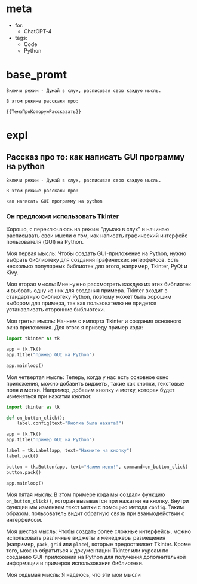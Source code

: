 # meta

- for:
    - ChatGPT-4
- tags:
    - Code
    - Python

# base_promt

```promt
Включи режим - Думай в слух, расписывая свою каждую мысль.

В этом режиме расскажи про: 

{{ТемаПроКоторуюРассказать}}
```

# expl

## Рассказ про то: как написать GUI программу на python

```promt
Включи режим - Думай в слух, расписывая свою каждую мысль.

В этом режиме расскажи про: 

как написать GUI программу на python
```

### Он предложил использовать Tkinter

Хорошо, я переключаюсь на режим "думаю в слух" и начинаю расписывать свои мысли о том, как написать графический интерфейс пользователя (GUI) на Python.

Моя первая мысль: Чтобы создать GUI-приложение на Python, нужно выбрать библиотеку для создания графических интерфейсов. Есть несколько популярных библиотек для этого, например, Tkinter, PyQt и Kivy.

Моя вторая мысль: Мне нужно рассмотреть каждую из этих библиотек и выбрать одну из них для создания примера. Tkinter входит в стандартную библиотеку Python, поэтому может быть хорошим выбором для примера, так как пользователю не придется устанавливать сторонние библиотеки.

Моя третья мысль: Начнем с импорта Tkinter и создания основного окна приложения. Для этого я приведу пример кода:

```python
import tkinter as tk

app = tk.Tk()
app.title("Пример GUI на Python")

app.mainloop()
```

Моя четвертая мысль: Теперь, когда у нас есть основное окно приложения, можно добавить виджеты, такие как кнопки, текстовые поля и метки. Например, добавим кнопку и метку, которая будет изменяться при нажатии кнопки:

```python
import tkinter as tk

def on_button_click():
    label.config(text="Кнопка была нажата!")

app = tk.Tk()
app.title("Пример GUI на Python")

label = tk.Label(app, text="Нажмите на кнопку")
label.pack()

button = tk.Button(app, text="Нажми меня!", command=on_button_click)
button.pack()

app.mainloop()
```

Моя пятая мысль: В этом примере кода мы создали функцию `on_button_click()`, которая вызывается при нажатии на кнопку. Внутри функции мы изменяем текст метки с помощью метода `config`. Таким образом, пользователь видит обратную связь при взаимодействии с интерфейсом.

Моя шестая мысль: Чтобы создать более сложные интерфейсы, можно использовать различные виджеты и менеджеры размещения (например, `pack`, `grid` или `place`), которые предоставляет Tkinter. Кроме того, можно обратиться к документации Tkinter или курсам по созданию GUI-приложений на Python для получения дополнительной информации и примеров использования библиотеки.

Моя седьмая мысль: Я надеюсь, что эти мои мысли

